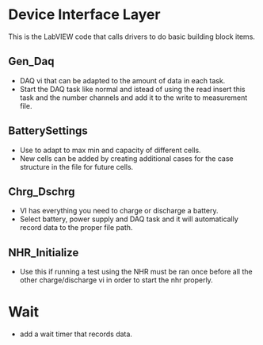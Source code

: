# Device Interface Layer
This is the LabVIEW code that calls drivers to do basic building block items.

## Gen_Daq
* DAQ vi that can be adapted to the amount of data in each task.
* Start the DAQ task like normal and istead of using the read insert this task and the number channels and add it to the write to measurement file.

## BatterySettings
* Use to adapt to max min and capacity of different cells.
* New cells can be added by creating additional cases for the case structure in the file for future cells.

## Chrg_Dschrg
* VI has everything you need to charge or discharge a battery.
* Select battery, power supply and DAQ task and it will automatically record data to the proper file path.

## NHR_Initialize
* Use this if running a test using the NHR must be ran once before all the other charge/discharge vi in order to start the nhr properly.

# Wait
* add a wait timer that records data.